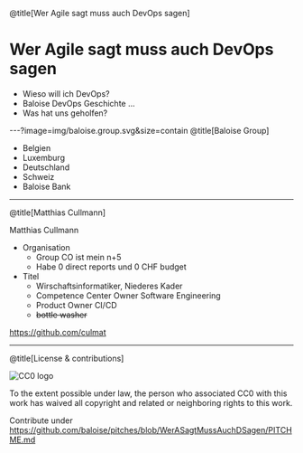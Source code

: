 @title[Wer Agile sagt muss auch DevOps sagen]

# Wer Agile sagt muss auch DevOps sagen

* Wieso will ich DevOps? 
* Baloise DevOps Geschichte ...
* Was hat uns geholfen?


---?image=img/baloise.group.svg&size=contain
@title[Baloise Group]

* Belgien
* Luxemburg
* Deutschland
* Schweiz
* Baloise Bank

---
@title[Matthias Cullmann]

Matthias Cullmann

* Organisation
  * Group CO ist mein n+5
  * Habe 0 direct reports und 0 CHF budget
* Titel
  * Wirschaftsinformatiker, Niederes Kader
  * Competence Center Owner Software Engineering
  * Product Owner CI/CD
  * ~~bottle washer~~

https://github.com/culmat


---
@title[License & contributions]

![CC0 logo](https://licensebuttons.net/p/zero/1.0/88x31.png)

To the extent possible under law, the person who associated CC0 with this work has waived all copyright and related or neighboring rights to this work. 


Contribute under https://github.com/baloise/pitches/blob/WerASagtMussAuchDSagen/PITCHME.md

